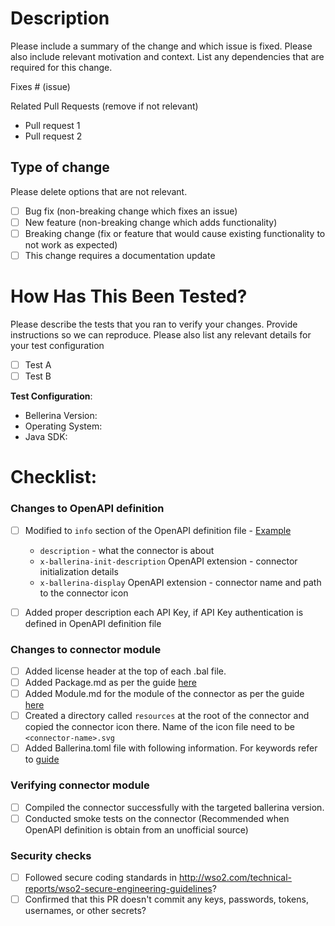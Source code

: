 # Description

Please include a summary of the change and which issue is fixed. Please also include relevant motivation and context. List any dependencies that are required for this change.

Fixes # (issue)

Related Pull Requests (remove if not relevant)
- Pull request 1
- Pull request 2

## Type of change

Please delete options that are not relevant.

- [ ] Bug fix (non-breaking change which fixes an issue)
- [ ] New feature (non-breaking change which adds functionality)
- [ ] Breaking change (fix or feature that would cause existing functionality to not work as expected)
- [ ] This change requires a documentation update

# How Has This Been Tested?

Please describe the tests that you ran to verify your changes. Provide instructions so we can reproduce. Please also list any relevant details for your test configuration

- [ ] Test A
- [ ] Test B

**Test Configuration**:
* Bellerina Version:
* Operating System:
* Java SDK: 

# Checklist:

### Changes to OpenAPI definition

- [ ] Modified to `info` section of the OpenAPI definition file - [Example](https://github.com/ballerina-platform/ballerina-extended-library/discussions/74)

    - `description` - what the connector is about 
    - `x-ballerina-init-description` OpenAPI extension - connector initialization details 
    - `x-ballerina-display` OpenAPI extension - connector name and path to the connector icon 
- [ ] Added proper description each API Key, if API Key authentication is defined in OpenAPI definition file 

### Changes to connector module

- [ ] Added license header at the top of each .bal file. 
- [ ] Added Package.md as per the guide [here]()
- [ ] Added Module.md for the module of the  connector as per the guide [here]()
- [ ] Created a directory called `resources` at the root of the connector and copied the connector icon there. 
      Name of the icon file need to be `<connector-name>.svg`
- [ ] Added Ballerina.toml file with following information. For keywords refer to [guide]()

### Verifying connector module

- [ ] Compiled the connector successfully with the targeted ballerina version. 
- [ ] Conducted smoke tests on the connector (Recommended when OpenAPI definition is obtain from an unofficial source)

### Security checks
 - [ ] Followed secure coding standards in http://wso2.com/technical-reports/wso2-secure-engineering-guidelines? 
 - [ ] Confirmed that this PR doesn't commit any keys, passwords, tokens, usernames, or other secrets? 